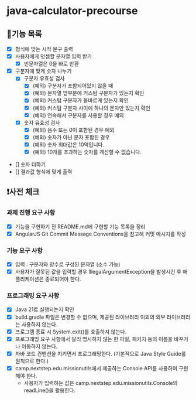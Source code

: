 # java-calculator-precourse

## 🚀기능 목록

- [x] 형식에 맞는 시작 문구 출력
- [x] 사용자에게 덧셈할 문자열 입력 받기
    - [x] 빈문자열은 0을 바로 반환
- [x] 구분자에 맞게 숫자 나누기
    - [x] 구분자 유효성 검사
        - [x] (예외) 구분자가 포함되어있지 않을 때
        - [x] (예외) 문자열 앞부분에 커스텀 구분자가 있는지 확인
        - [x] (예외) 커스텀 구분자가 올바르게 있는지 확인
        - [x] (예외) 커스텀 구분자 사이에 하나의 문자만 있는지 확인
        - [x] (예외) 연속해서 구분자를 사용할 경우 예외
    - [x] 숫자 유효성 검사
        - [x] (예외) 음수 또는 0이 포함된 경우 예외
        - [x] (예외) 숫자가 아닌 문자 포함된 경우
        - [x] (예외) 숫자 최대값은 10억입니다.
        - [x] (예외) 10개를 초과하는 숫자를 계산할 수 없습니다.
- [] 숫자 더하기
- [] 결과값 형식에 맞게 출력

## ❗️사전 체크

### 과제 진행 요구 사항

- [x] 기능을 구현하기 전 README.md에 구현할 기능 목록을 정리
- [x] AngularJS Git Commit Message Conventions을 참고해 커밋 메시지를 작성

### 기능 요구 사항

- [x] 입력 : 구분자와 양수로 구성된 문자열 (소수 가능)
- [x] 사용자가 잘못된 값을 입력할 경우 IllegalArgumentException을 발생시킨 후 애플리케이션은 종료되어야 한다.

### 프로그래밍 요구 사항

- [x] Java 21로 실행되는지 확인
- [x] build.gradle 파일은 변경할 수 없으며, 제공된 라이브러리 이외의 외부 라이브러리는 사용하지 않는다.
- [x] 프로그램 종료 시 System.exit()를 호출하지 않는다.
- [x] 프로그래밍 요구 사항에서 달리 명시하지 않는 한 파일, 패키지 등의 이름을 바꾸거나 이동하지 않는다.
- [x] 자바 코드 컨벤션을 지키면서 프로그래밍한다. (기본적으로 Java Style Guide를 원칙으로 한다.)
- [x] camp.nextstep.edu.missionutils에서 제공하는 Console API를 사용하여 구현해야 한다.
    - 사용자가 입력하는 값은 camp.nextstep.edu.missionutils.Console의 readLine()을 활용한다.